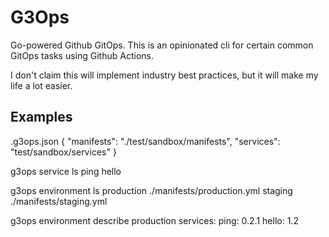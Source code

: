 # G3Ops

Go-powered Github GitOps. This is an opinionated cli for certain common GitOps tasks using Github Actions.

I don't claim this will implement industry best practices, but it will make my life a lot easier.

## Examples

.g3ops.json
{
  "manifests": "./test/sandbox/manifests",
  "services": "test/sandbox/services"
}

g3ops service ls
ping
hello

g3ops environment ls
production ./manifests/production.yml
staging    ./manifests/staging.yml

g3ops environment describe production
services:
  ping: 0.2.1
  hello: 1.2


